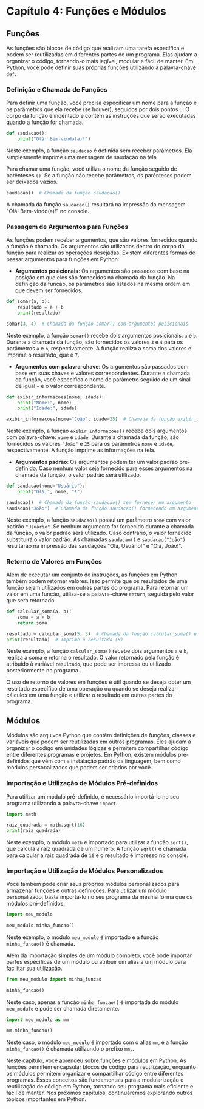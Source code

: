 # Capítulo 4: Funções e Módulos

## Funções

As funções são blocos de código que realizam uma tarefa específica e podem ser reutilizadas em diferentes partes de um programa. Elas ajudam a organizar o código, tornando-o mais legível, modular e fácil de manter. Em Python, você pode definir suas próprias funções utilizando a palavra-chave `def`.

### Definição e Chamada de Funções

Para definir uma função, você precisa especificar um nome para a função e os parâmetros que ela recebe (se houver), seguidos por dois pontos `:`. O corpo da função é indentado e contém as instruções que serão executadas quando a função for chamada.

```python
def saudacao():
    print("Olá! Bem-vindo(a)!")
```

Neste exemplo, a função `saudacao` é definida sem receber parâmetros. Ela simplesmente imprime uma mensagem de saudação na tela.

Para chamar uma função, você utiliza o nome da função seguido de parênteses `()`. Se a função não recebe parâmetros, os parênteses podem ser deixados vazios.

```python
saudacao()  # Chamada da função saudacao()
```

A chamada da função `saudacao()` resultará na impressão da mensagem "Olá! Bem-vindo(a)!" no console.

### Passagem de Argumentos para Funções

As funções podem receber argumentos, que são valores fornecidos quando a função é chamada. Os argumentos são utilizados dentro do corpo da função para realizar as operações desejadas. Existem diferentes formas de passar argumentos para funções em Python:

- **Argumentos posicionais**: Os argumentos são passados com base na posição em que eles são fornecidos na chamada da função. Na definição da função, os parâmetros são listados na mesma ordem em que devem ser fornecidos.

```python
def somar(a, b):
    resultado = a + b
    print(resultado)

somar(3, 4)  # Chamada da função somar() com argumentos posicionais
```

Neste exemplo, a função `somar()` recebe dois argumentos posicionais: `a` e `b`. Durante a chamada da função, são fornecidos os valores `3` e `4` para os parâmetros `a` e `b`, respectivamente. A função realiza a soma dos valores e imprime o resultado, que é `7`.

- **Argumentos com palavra-chave**: Os argumentos são passados com base em suas chaves e valores correspondentes. Durante a chamada da função, você especifica o nome do parâmetro seguido de um sinal de igual `=` e o valor correspondente.

```python
def exibir_informacoes(nome, idade):
    print("Nome:", nome)
    print("Idade:", idade)

exibir_informacoes(nome="João", idade=25)  # Chamada da função exibir_informacoes() com argumentos com palavra-chave
```

Neste exemplo, a função `exibir_informacoes()` recebe dois argumentos com palavra-chave: `nome` e `idade`. Durante a chamada da função, são fornecidos os valores `"João"` e `25` para os parâmetros `nome` e `idade`, respectivamente. A função imprime as informações na tela.

- **Argumentos padrão**: Os argumentos podem ter um valor padrão pré-definido. Caso nenhum valor seja fornecido para esses argumentos na chamada da função, o valor padrão será utilizado.

```python
def saudacao(nome="Usuário"):
    print("Olá,", nome, "!")

saudacao()  # Chamada da função saudacao() sem fornecer um argumento
saudacao("João")  # Chamada da função saudacao() fornecendo um argumento
```

Neste exemplo, a função `saudacao()` possui um parâmetro `nome` com valor padrão `"Usuário"`. Se nenhum argumento for fornecido durante a chamada da função, o valor padrão será utilizado. Caso contrário, o valor fornecido substituirá o valor padrão. As chamadas `saudacao()` e `saudacao("João")` resultarão na impressão das saudações "Olá, Usuário!" e "Olá, João!".

### Retorno de Valores em Funções

Além de executar um conjunto de instruções, as funções em Python também podem retornar valores. Isso permite que os resultados de uma função sejam utilizados em outras partes do programa. Para retornar um valor em uma função, utiliza-se a palavra-chave `return`, seguida pelo valor que será retornado.

```python
def calcular_soma(a, b):
    soma = a + b
    return soma

resultado = calcular_soma(5, 3)  # Chamada da função calcular_soma() e armazenamento do resultado retornado
print(resultado)  # Imprime o resultado (8)
```

Neste exemplo, a função `calcular_soma()` recebe dois argumentos `a` e `b`, realiza a soma e retorna o resultado. O valor retornado pela função é atribuído à variável `resultado`, que pode ser impressa ou utilizado posteriormente no programa.

O uso de retorno de valores em funções é útil quando se deseja obter um resultado específico de uma operação ou quando se deseja realizar cálculos em uma função e utilizar o resultado em outras partes do programa.

## Módulos

Módulos são arquivos Python que contêm definições de funções, classes e variáveis que podem ser reutilizadas em outros programas. Eles ajudam a organizar o código em unidades lógicas e permitem compartilhar código entre diferentes programas e projetos. Em Python, existem módulos pré-definidos que vêm com a instalação padrão da linguagem, bem como módulos personalizados que podem ser criados por você.

### Importação e Utilização de Módulos Pré-definidos

Para utilizar um módulo pré-definido, é necessário importá-lo no seu programa utilizando a palavra-chave `import`.

```python
import math

raiz_quadrada = math.sqrt(16)
print(raiz_quadrada)
```

Neste exemplo, o módulo `math` é importado para utilizar a função `sqrt()`, que calcula a raiz quadrada de um número. A função `sqrt()` é chamada para calcular a raiz quadrada de `16` e o resultado é impresso no console.

### Importação e Utilização de Módulos Personalizados

Você também pode criar seus próprios módulos personalizados para armazenar funções e outras definições. Para utilizar um módulo personalizado, basta importá-lo no seu programa da mesma forma que os módulos pré-definidos.

```python
import meu_modulo

meu_modulo.minha_funcao()
```

Neste exemplo, o módulo `meu_modulo` é importado e a função `minha_funcao()` é chamada.

Além da importação simples de um módulo completo, você pode importar partes específicas de um módulo ou atribuir um alias a um módulo para facilitar sua utilização.

```python
from meu_modulo import minha_funcao

minha_funcao()
```

Neste caso, apenas a função `minha_funcao()` é importada do módulo `meu_modulo` e pode ser chamada diretamente.

```python
import meu_modulo as mm

mm.minha_funcao()
```

Neste caso, o módulo `meu_modulo` é importado com o alias `mm`, e a função `minha_funcao()` é chamada utilizando o prefixo `mm.`.

Neste capítulo, você aprendeu sobre funções e módulos em Python. As funções permitem encapsular blocos de código para reutilização, enquanto os módulos permitem organizar e compartilhar código entre diferentes programas. Esses conceitos são fundamentais para a modularização e reutilização de código em Python, tornando seu programa mais eficiente e fácil de manter. Nos próximos capítulos, continuaremos explorando outros tópicos importantes em Python.